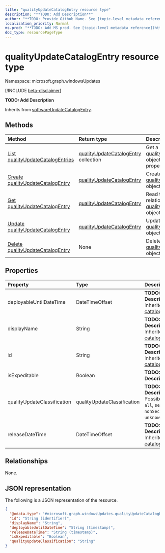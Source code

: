 ```yaml
---
title: "qualityUpdateCatalogEntry resource type"
description: "**TODO: Add Description**"
author: "**TODO: Provide Github Name. See [topic-level metadata reference](https://msgo.azurewebsites.net/add/document/guidelines/metadata.html#topic-level-metadata)**"
localization_priority: Normal
ms.prod: "**TODO: Add MS prod. See [topic-level metadata reference](https://msgo.azurewebsites.net/add/document/guidelines/metadata.html#topic-level-metadata)**"
doc_type: resourcePageType
---
```


# qualityUpdateCatalogEntry resource type

Namespace: microsoft.graph.windowsUpdates

[!INCLUDE [beta-disclaimer](../../includes/beta-disclaimer.md)]

**TODO: Add Description**


Inherits from [softwareUpdateCatalogEntry](../resources/softwareupdatecatalogentry.md).

## Methods
|Method|Return type|Description|
|:---|:---|:---|
|[List qualityUpdateCatalogEntries](../api/qualityupdatecatalogentry-list.md)|[qualityUpdateCatalogEntry](../resources/windowsupdates-qualityupdatecatalogentry.md) collection|Get a list of the [qualityUpdateCatalogEntry](../resources/qualityupdatecatalogentry.md) objects and their properties.|
|[Create qualityUpdateCatalogEntry](../api/windowsupdates-qualityupdatecatalogentry-create.md)|[qualityUpdateCatalogEntry](../resources/windowsupdates-qualityupdatecatalogentry.md)|Create a new [qualityUpdateCatalogEntry](../resources/windowsupdates-qualityupdatecatalogentry.md) object.|
|[Get qualityUpdateCatalogEntry](../api/windowsupdates-qualityupdatecatalogentry-get.md)|[qualityUpdateCatalogEntry](../resources/windowsupdates-qualityupdatecatalogentry.md)|Read the properties and relationships of a [qualityUpdateCatalogEntry](../resources/windowsupdates-qualityupdatecatalogentry.md) object.|
|[Update qualityUpdateCatalogEntry](../api/windowsupdates-qualityupdatecatalogentry-update.md)|[qualityUpdateCatalogEntry](../resources/windowsupdates-qualityupdatecatalogentry.md)|Update the properties of a [qualityUpdateCatalogEntry](../resources/windowsupdates-qualityupdatecatalogentry.md) object.|
|[Delete qualityUpdateCatalogEntry](../api/windowsupdates-qualityupdatecatalogentry-delete.md)|None|Deletes a [qualityUpdateCatalogEntry](../resources/windowsupdates-qualityupdatecatalogentry.md) object.|

## Properties
|Property|Type|Description|
|:---|:---|:---|
|deployableUntilDateTime|DateTimeOffset|**TODO: Add Description** Inherited from [catalogEntry](../resources/windowsupdates-catalogentry.md)|
|displayName|String|**TODO: Add Description** Inherited from [catalogEntry](../resources/windowsupdates-catalogentry.md)|
|id|String|**TODO: Add Description** Inherited from [catalogEntry](../resources/windowsupdates-catalogentry.md)|
|isExpeditable|Boolean|**TODO: Add Description**|
|qualityUpdateClassification|qualityUpdateClassification|**TODO: Add Description**. Possible values are: `all`, `security`, `nonSecurity`, `unknownFutureValue`.|
|releaseDateTime|DateTimeOffset|**TODO: Add Description** Inherited from [catalogEntry](../resources/windowsupdates-catalogentry.md)|

## Relationships
None.

## JSON representation
The following is a JSON representation of the resource.
<!-- {
  "blockType": "resource",
  "keyProperty": "id",
  "@odata.type": "microsoft.graph.windowsUpdates.qualityUpdateCatalogEntry",
  "baseType": "microsoft.graph.windowsUpdates.softwareUpdateCatalogEntry",
  "openType": false
}
-->
``` json
{
  "@odata.type": "#microsoft.graph.windowsUpdates.qualityUpdateCatalogEntry",
  "id": "String (identifier)",
  "displayName": "String",
  "deployableUntilDateTime": "String (timestamp)",
  "releaseDateTime": "String (timestamp)",
  "isExpeditable": "Boolean",
  "qualityUpdateClassification": "String"
}
```


